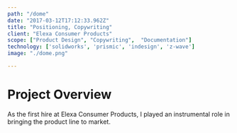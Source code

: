 ```yaml
---
path: "/dome"
date: "2017-03-12T17:12:33.962Z"
title: "Positioning, Copywriting"
client: "Elexa Consumer Products"
scope: ["Product Design", "Copywriting",  "Documentation"]
technology: ['solidworks', 'prismic', 'indesign', 'z-wave']
image: "./dome.png"

---
```


# Project Overview

As the first hire at Elexa Consumer Products, I played an instrumental role in bringing the product line to market.

